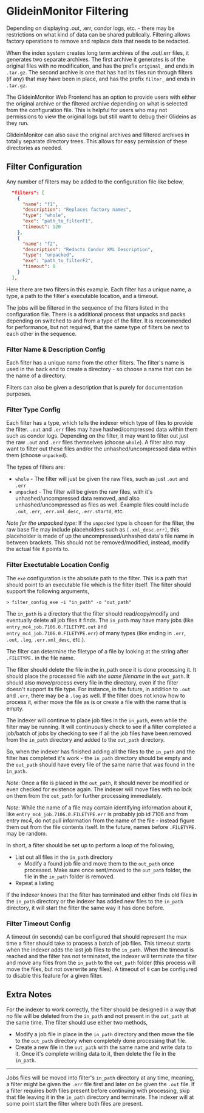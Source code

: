 # GlideinMonitor Filtering

Depending on displaying .out, .err, condor logs, etc. - there may be restrictions on what kind of data can be shared publically.  Filtering allows factory operations to remove and replace data that needs to be redacted.

When the index system creates long term archives of the .out/.err files, it generates two separate archives.  The first archive it generates is of the original files with no modification, and has the prefix `original_` and ends in `.tar.gz`.  The second archive is one that has had its files run through filters (if any) that may have been in place, and has the prefix `filter_` and ends in `.tar.gz`.

The GlideinMonitor Web Frontend has an option to provide users with either the original archive or the filtered archive depending on what is selected from the configuration file.  This is helpful for users who may not permissions to view the original logs but still want to debug their Glideins as they run.

GlideinMonitor can also save the original archives and filtered archives in totally separate directory trees.  This allows for easy permission of these directories as needed. 

## Filter Configuration

Any number of filters may be added to the configuration file like below,

```json
  "filters": [
    {
      "name": "f1",
      "description": "Replaces factory names",
      "type": "whole",
      "exe": "path_to_filterF1",
      "timeout": 120
    },
    {
      "name": "f2",
      "description": "Redacts Condor XML Description",
      "type": "unpacked",
      "exe": "path_to_filterF2",
      "timeout": 0
    }
  ],
```

Here there are two filters in this example.  Each filter has a unique name, a type, a path to the filter's executable location, and a timeout.  

The jobs will be filtered in the sequence of the filters listed in the configuration file.  There is a additional process that unpacks and packs depending on switched to and from a type of the filter.  It is recommended for performance, but not required, that the same type of filters be next to each other in the sequence.

### Filter Name & Description Config

Each filter has a unique name from the other filters.  The filter's name is used in the back end to create a directory - so choose a name that can be the name of a directory.

Filters can also be given a description that is purely for documentation purposes.

### Filter Type Config

Each filter has a type, which tells the indexer which type of files to provide the filter.  `.out` and `.err` files may have hashed/compressed data within them such as condor logs.  Depending on the filter, it may want to filter out just the raw `.out` and `.err` files themselves (choose `whole`).  A filter also may want to filter out these files and/or the unhashed/uncompressed data within them (choose `unpacked`).

The types of filters are:

- `whole` - The filter will just be given the raw files, such as just `.out` and `.err`
- `unpacked` - The filter will be given the raw files, with it's unhashed/uncompressed data removed, and also unhashed/uncompressed as files as well.  Example files could include `.out`, `.err`, `.err.xml_desc`, `.err.startd`, etc.

*Note for the unpacked type*: If the `unpacked` type is chosen for the filter, the raw base file may include placeholders such as `[.xml_desc.err]`, this placeholder is made of up the uncompressed/unhashed data's file name in between brackets.  This should not be removed/modified, instead, modify the actual file it points to.

### Filter Exectutable Location Config

The `exe` configuration is the absolute path to the filter.  This is a path that should point to an executable file which is the filter itself.  The filter should support the following arguments,

```
> filter_config_exe -i "in_path" -o "out_path"
```

The `in_path` is a directory that the filter should read/copy/modify and eventually delete all job files it finds.  The `in_path` may have many jobs (like `entry_mc4_job.7106.0.FILETYPE.out` and `entry_mc4_job.7106.0.FILETYPE.err`) of many types (like ending in `.err`, `.out`, `.log`, `.err.xml_desc`, etc.).

The filter can determine the filetype of a file by looking at the string after `.FILETYPE.` in the file name.

The filter should delete the file in the in_path once it is done processing it.  It should place the processed file *with the same filename* in the `out_path`.  It should also move/process every file in the directory, even if the filter doesn't support its file type.  For instance, in the future, in addition to `.out` and `.err`, there may be a `.log` as well.  If the filter does not know how to process it, either move the file as is or create a file with the name that is empty.

The indexer will continue to place job files in the `in_path`, even while the filter may be running.  It will continuously check to see if a filter completed a job/batch of jobs by checking to see if all the job files have been removed from the `in_path` directory and added to the `out_path` directory.

So, when the indexer has finished adding all the files to the `in_path` and the filter has completed it's work - the `in_path` directory should be empty and the `out_path` should have every file of the same name that was found in the `in_path`.

*Note*: Once a file is placed in the `out_path`, it should never be modified or even checked for existence again.  The indexer will move files with no lock on them from the `out_path` for further processing immediately.

*Note*:  While the name of a file may contain identifying information about it, like `entry_mc4_job.7106.0.FILETYPE.err` is probably job id 7106 and from entry mc4, do not pull information from the name of the file - instead figure them out from the file contents itself.  In the future, names before `.FILETYPE.` may be random.

In short, a filter should be set up to perform a loop of the following,

- List out all files in the `in_path` directory
    - Modify a found job file and move them to the `out_path` once processed.  Make sure once sent/moved to the `out_path` folder, the file in the `in_path` folder is removed.
- Repeat a listing

If the indexer knows that the filter has terminated and either finds old files in the `in_path` directory or the indexer has added new files to the `in_path` directory, it will start the filter the same way it has done before.

### Filter Timeout Config

A timeout (in seconds) can be configured that should represent the max time a filter should take to process a batch of job files.  This timeout starts when the indexer adds the last job files to the `in_path`.  When the timeout is reached and the filter has not terminated, the indexer will terminate the filter and move any files from the `in_path` to the `out_path` folder (this process will move the files, but not overwrite any files).  A timeout of `0` can be configured to disable this feature for a given filter.

## Extra Notes

For the indexer to work correctly, the filter should be designed in a way that no file will be deleted from the `in_path` and not present in the `out_path` at the same time.  The filter should use either two methods,

- Modify a job file in place in the `in_path` directory and then move the file to the `out_path` directory when completely done processing that file.
- Create a new file in the `out_path` with the same name and write data to it.  Once it's complete writing data to it, then delete the file in the `in_path`.

----

Jobs files will be moved into filter's `in_path` directory at any time, meaning, a filter might be given the `.err` file first and later on be given the `.out` file.  If a filter requires both files present before continuing with processing, skip that file leaving it in the `in_path` directory and terminate.  The indexer will at some point start the filter where both files are present.
